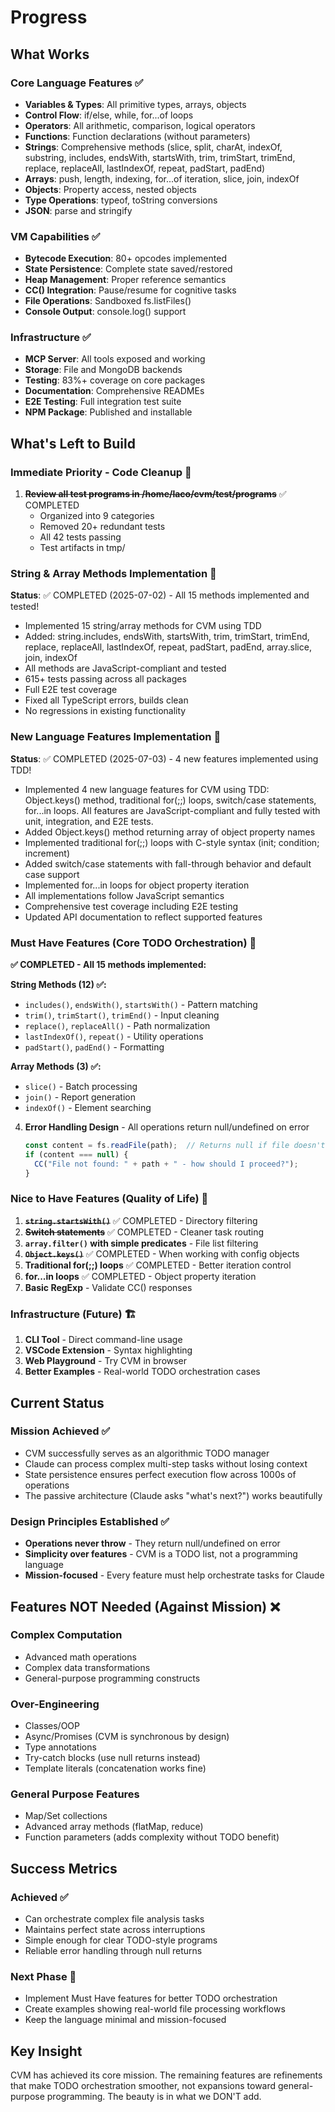 # Progress

## What Works

### Core Language Features ✅
- **Variables & Types**: All primitive types, arrays, objects
- **Control Flow**: if/else, while, for...of loops
- **Operators**: All arithmetic, comparison, logical operators
- **Functions**: Function declarations (without parameters)
- **Strings**: Comprehensive methods (slice, split, charAt, indexOf, substring, includes, endsWith, startsWith, trim, trimStart, trimEnd, replace, replaceAll, lastIndexOf, repeat, padStart, padEnd)
- **Arrays**: push, length, indexing, for...of iteration, slice, join, indexOf
- **Objects**: Property access, nested objects
- **Type Operations**: typeof, toString conversions
- **JSON**: parse and stringify

### VM Capabilities ✅
- **Bytecode Execution**: 80+ opcodes implemented
- **State Persistence**: Complete state saved/restored
- **Heap Management**: Proper reference semantics
- **CC() Integration**: Pause/resume for cognitive tasks
- **File Operations**: Sandboxed fs.listFiles()
- **Console Output**: console.log() support

### Infrastructure ✅
- **MCP Server**: All tools exposed and working
- **Storage**: File and MongoDB backends
- **Testing**: 83%+ coverage on core packages
- **Documentation**: Comprehensive READMEs
- **E2E Testing**: Full integration test suite
- **NPM Package**: Published and installable

## What's Left to Build

### Immediate Priority - Code Cleanup 🧹
1. ~~**Review all test programs in /home/laco/cvm/test/programs**~~ ✅ COMPLETED
   - Organized into 9 categories
   - Removed 20+ redundant tests
   - All 42 tests passing
   - Test artifacts in tmp/

### String & Array Methods Implementation 🚀
**Status**: ✅ COMPLETED (2025-07-02) - All 15 methods implemented and tested!
- Implemented 15 string/array methods for CVM using TDD
- Added: string.includes, endsWith, startsWith, trim, trimStart, trimEnd, replace, replaceAll, lastIndexOf, repeat, padStart, padEnd, array.slice, join, indexOf
- All methods are JavaScript-compliant and tested
- 615+ tests passing across all packages
- Full E2E test coverage
- Fixed all TypeScript errors, builds clean
- No regressions in existing functionality

### New Language Features Implementation 🚀
**Status**: ✅ COMPLETED (2025-07-03) - 4 new features implemented using TDD!
- Implemented 4 new language features for CVM using TDD: Object.keys() method, traditional for(;;) loops, switch/case statements, for...in loops. All features are JavaScript-compliant and fully tested with unit, integration, and E2E tests.
- Added Object.keys() method returning array of object property names
- Implemented traditional for(;;) loops with C-style syntax (init; condition; increment)  
- Added switch/case statements with fall-through behavior and default case support
- Implemented for...in loops for object property iteration
- All implementations follow JavaScript semantics
- Comprehensive test coverage including E2E testing
- Updated API documentation to reflect supported features

### Must Have Features (Core TODO Orchestration) 🎯
**✅ COMPLETED - All 15 methods implemented:**

**String Methods (12) ✅:**
- `includes()`, `endsWith()`, `startsWith()` - Pattern matching
- `trim()`, `trimStart()`, `trimEnd()` - Input cleaning  
- `replace()`, `replaceAll()` - Path normalization
- `lastIndexOf()`, `repeat()` - Utility operations
- `padStart()`, `padEnd()` - Formatting

**Array Methods (3) ✅:**
- `slice()` - Batch processing
- `join()` - Report generation
- `indexOf()` - Element searching

4. **Error Handling Design** - All operations return null/undefined on error
   ```typescript
   const content = fs.readFile(path);  // Returns null if file doesn't exist
   if (content === null) {
     CC("File not found: " + path + " - how should I proceed?");
   }
   ```

### Nice to Have Features (Quality of Life) 🔧
1. ~~**`string.startsWith()`**~~ ✅ COMPLETED - Directory filtering
2. ~~**Switch statements**~~ ✅ COMPLETED - Cleaner task routing  
3. **`array.filter()` with simple predicates** - File list filtering
4. ~~**`Object.keys()`**~~ ✅ COMPLETED - When working with config objects
5. **Traditional for(;;) loops** ✅ COMPLETED - Better iteration control
6. **for...in loops** ✅ COMPLETED - Object property iteration
7. **Basic RegExp** - Validate CC() responses

### Infrastructure (Future) 🏗️
1. **CLI Tool** - Direct command-line usage
2. **VSCode Extension** - Syntax highlighting
3. **Web Playground** - Try CVM in browser
4. **Better Examples** - Real-world TODO orchestration cases

## Current Status

### Mission Achieved ✅
- CVM successfully serves as an algorithmic TODO manager
- Claude can process complex multi-step tasks without losing context
- State persistence ensures perfect execution flow across 1000s of operations
- The passive architecture (Claude asks "what's next?") works beautifully

### Design Principles Established ✅
- **Operations never throw** - They return null/undefined on error
- **Simplicity over features** - CVM is a TODO list, not a programming language
- **Mission-focused** - Every feature must help orchestrate tasks for Claude

## Features NOT Needed (Against Mission) ❌

### Complex Computation
- Advanced math operations
- Complex data transformations
- General-purpose programming constructs

### Over-Engineering
- Classes/OOP
- Async/Promises (CVM is synchronous by design)
- Type annotations
- Try-catch blocks (use null returns instead)
- Template literals (concatenation works fine)

### General Purpose Features
- Map/Set collections
- Advanced array methods (flatMap, reduce)
- Function parameters (adds complexity without TODO benefit)

## Success Metrics

### Achieved ✅
- Can orchestrate complex file analysis tasks
- Maintains perfect state across interruptions
- Simple enough for clear TODO-style programs
- Reliable error handling through null returns

### Next Phase 🎯
- Implement Must Have features for better TODO orchestration
- Create examples showing real-world file processing workflows
- Keep the language minimal and mission-focused

## Key Insight
CVM has achieved its core mission. The remaining features are refinements that make TODO orchestration smoother, not expansions toward general-purpose programming. The beauty is in what we DON'T add.
